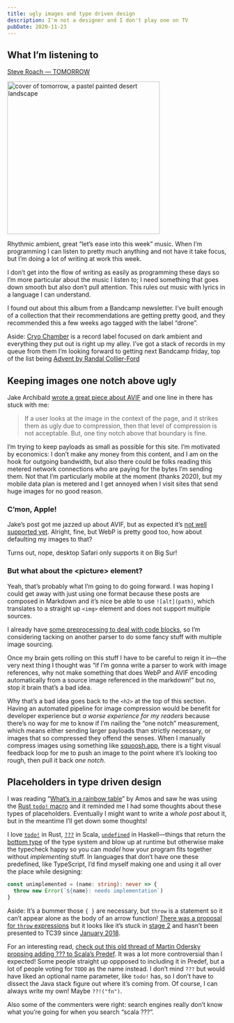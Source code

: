 ```yaml
---
title: ugly images and type driven design
description: I'm not a designer and I don't play one on TV
pubDate: 2020-11-23
---
```

## What I’m listening to

[Steve Roach — TOMORROW](https://steveroach.bandcamp.com/album/tomorrow)

<a href="https://demen.bandcamp.com/album/nektyr">
  <img
    src="/assets/steve-roach-tomorrow.jpg"
    alt="cover of tomorrow, a pastel painted desert landscape"
    style="width: 350px; height: auto"
  />
</a>

Rhythmic ambient, great “let’s ease into this week” music. When I’m programming I can listen to pretty much anything and not have it take focus, but I’m doing a lot of writing at work this week.

I don’t get into the flow of writing as easily as programming these days so I’m more particular about the music I listen to; I need something that goes down smooth but also don’t pull attention. This rules out music with lyrics in a language I can understand.

I found out about this album from a Bandcamp newsletter. I’ve built enough of a collection that their recommendations are getting pretty good, and they recommended this a few weeks ago tagged with the label “drone”.

Aside: [Cryo Chamber](https://www.cryochamberlabel.com/) is a record label focused on dark ambient and everything they put out is right up my alley. I’ve got a stack of records in my queue from them I’m looking forward to getting next Bandcamp friday, top of the list being [Advent by Randal Collier-Ford](https://cryochamber.bandcamp.com/album/advent)

## Keeping images one notch above ugly

Jake Archibald [wrote a great piece about AVIF](https://jakearchibald.com/2020/avif-has-landed/) and one line in there has stuck with me:

> If a user looks at the image in the context of the page, and it strikes them as ugly due to compression, then that level of compression is not acceptable. But, one tiny notch above that boundary is fine.

I’m trying to keep payloads as small as possible for this site. I’m motivated by economics: I don’t make any money from this content, and I am on the hook for outgoing bandwidth, but also there could be folks reading this metered network connections who are paying for the bytes I’m sending them. Not that I’m particularly mobile at the moment (thanks 2020), but my mobile data plan is metered and I get annoyed when I visit sites that send huge images for no good reason.

### C’mon, Apple!

Jake’s post got me jazzed up about AVIF, but as expected it’s [not well supported yet](https://caniuse.com/avif). Alright, fine, but WebP is pretty good too, how about defaulting my images to that?

Turns out, nope, desktop Safari only supports it on Big Sur!

### But what about the &lt;picture&gt; element?

Yeah, that’s probably what I’m going to do going forward. I was hoping I could get away with just using one format because these posts are composed in Markdown and it’s nice be able to use `![alt](path)`, which translates to a straight up `<img>` element and does not support multiple sources.

I already have [some preprocessing to deal with code blocks](/log/20201122-cats-todo-and-parsing/#parsers), so I’m considering tacking on another parser to do some fancy stuff with multiple image sourcing.

Once my brain gets rolling on this stuff I have to be careful to reign it in—the very next thing I thought was “if I’m gonna write a parser to work with image references, why not make something that does WebP and AVIF encoding automatically from a source image referenced in the markdown!” but no, stop it brain that’s a bad idea.

Why that’s a bad idea goes back to the `<h2>` at the top of this section. Having an automated pipeline for image compression would be benefit for developer experience but _a worse experience for my readers_ because there’s no way for me to know if I’m nailing the “one notch” measurement, which means either sending larger payloads than strictly necessary, or images that so compressed they offend the senses. When I manually compress images using something like [squoosh.app](https://squoosh.app), there is a tight visual feedback loop for me to push an image to the point where it’s looking too rough, then pull it back _one notch_.

## Placeholders in type driven design

I was reading “[What’s in a rainbow table](https://fasterthanli.me/articles/whats-in-a-rainbow-table)” by Amos and saw he was using the [Rust `todo!` macro](https://doc.rust-lang.org/std/macro.todo.html) and it reminded me I had some thoughts about these types of placeholders. Eventually I might want to write a _whole post_ about it, but in the meantime I’ll get down some thoughts!

I love [`todo!`](https://doc.rust-lang.org/std/macro.todo.html) in Rust, [`???`](https://github.com/scala/scala/blob/v2.13.4/src/library/scala/Predef.scala#L341-L345) in Scala, [`undefined`](https://wiki.haskell.org/Undefined) in Haskell—things that return the [bottom type](https://en.wikipedia.org/wiki/Bottom_type) of the type system and blow up at runtime but otherwise make the typecheck happy so you can _model_ how your program fits together without _implementing_ stuff. In languages that don’t have one these predefined, like TypeScript, I’d find myself making one and using it all over the place while designing:

```typescript
const unimplemented = (name: string): never => {
  throw new Error(`${name}: needs implementation`)
}
```

Aside: It’s a bummer those `{ }` are necessary, but `throw` is a statement so it can’t appear alone as the body of an arrow function! [There was a proposal for `throw` expressions](https://github.com/tc39/proposal-throw-expressions) but it looks like it’s stuck in [stage 2](https://github.com/tc39/proposals#stage-2) and hasn’t been presented to TC39 since [January 2018](https://github.com/tc39/notes/blob/master/meetings/2018-01/jan-24.md#13iiii-throw-expressions-for-stage-3).

For an interesting read, [check out this old thread of Martin Odersky propsing adding ??? to Scala’s Predef](https://www.scala-lang.org/old/node/11113.html). It was a lot more controversial than I expected! Some people straight up oppposed to including it in Predef, but a lot of people voting for `TODO` as the name instead. I don’t mind `???` but would have liked an optional name parameter, like `todo!` has, so I don’t have to dissect the Java stack figure out where it’s coming from. Of course, I can always write my own! Maybe `??!("fn")`.

Also some of the commenters were right: search engines really don’t know what you’re going for when you search “scala ???”.
